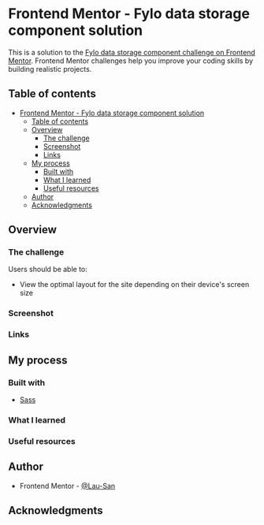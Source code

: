 # Frontend Mentor - Fylo data storage component solution

This is a solution to the [Fylo data storage component challenge on Frontend Mentor](https://www.frontendmentor.io/challenges/fylo-data-storage-component-1dZPRbV5n). Frontend Mentor challenges help you improve your coding skills by building realistic projects. 

## Table of contents

- [Frontend Mentor - Fylo data storage component solution](#frontend-mentor---fylo-data-storage-component-solution)
  - [Table of contents](#table-of-contents)
  - [Overview](#overview)
    - [The challenge](#the-challenge)
    - [Screenshot](#screenshot)
    - [Links](#links)
  - [My process](#my-process)
    - [Built with](#built-with)
    - [What I learned](#what-i-learned)
    - [Useful resources](#useful-resources)
  - [Author](#author)
  - [Acknowledgments](#acknowledgments)

## Overview

### The challenge

Users should be able to:

- View the optimal layout for the site depending on their device's screen size

### Screenshot

<!-- TODO Add screenshot -->

### Links

<!-- TODO Update this -->

<!-- TODO Add Solution URL -->
<!-- - [See solution in Frontend Mentor](https://your-solution-url.com) -->
<!-- TODO Add Demo URL -->
<!-- - [Go to Demo](https://your-live-site-url.com) -->

## My process

### Built with

<!-- TODO Update this -->

<!-- - Semantic HTML5 markup -->
<!-- - CSS custom properties -->
<!-- - Flexbox -->
<!-- - CSS Grid -->
<!-- - Mobile-first workflow -->
- [Sass](https://sass-lang.com)

### What I learned

<!-- TODO Update this -->

### Useful resources

<!-- TODO Update this -->

## Author

- Frontend Mentor - [@Lau-San](https://www.frontendmentor.io/profile/Lau-San)

## Acknowledgments

<!-- TODO Update this -->